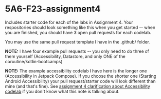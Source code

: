 # 5A6-F23-assignment4

Includes starter code for each of the labs in Assignment 4. Your respositories should look something like this when you get started -- when you are finished, you should have 3 open pull requests for each codelab.

You may use the same pull request template I have in the .github/ folder.

**NOTE:** I have four example pull requests -- you only need to do three of them yourself (Accessibility, Datastore, and only ONE of the coroutine/kotlin-bootcamps)

**NOTE:** The example accessibility codelab I have here is the longer one (Accessibility in Jetpack Compose). If you choose the shorter one (Starting Android Accessibility) your pull request/starter code will look different than mine (and that's fine). See [assignment 4 clarification about Accessibility codelab](http://localhost:4321/5A6-F23/assignments/assignment-4/#user-content-fn-2) if you don't know what this note is talking about.
